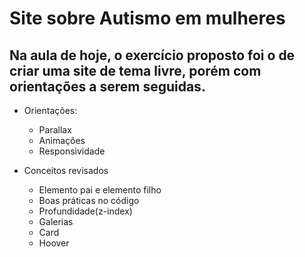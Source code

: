 # Site sobre Autismo em mulheres

## Na aula de hoje, o exercício proposto foi o de criar uma site de tema livre, porém com orientações a serem seguidas.

- Orientações:
  - Parallax
  - Animações
  - Responsividade

- Conceitos revisados
  - Elemento pai e elemento filho
  - Boas práticas no código
  - Profundidade(z-index)
  - Galerias
  - Card
  - Hoover
